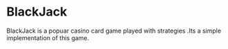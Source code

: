 # BlackJack
BlackJack is a popuar casino card game  played with strategies .Its a simple implementation of this game.
